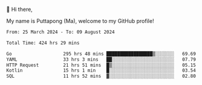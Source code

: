 👋 Hi there,

My name is Puttapong (Ma), welcome to my GitHub profile!

<!--START_SECTION:waka-->

```txt
From: 25 March 2024 - To: 09 August 2024

Total Time: 424 hrs 29 mins

Go                   295 hrs 48 mins █████████████████▒░░░░░░░   69.69 %
YAML                 33 hrs 3 mins   ██░░░░░░░░░░░░░░░░░░░░░░░   07.79 %
HTTP Request         21 hrs 51 mins  █▒░░░░░░░░░░░░░░░░░░░░░░░   05.15 %
Kotlin               15 hrs 1 min    █░░░░░░░░░░░░░░░░░░░░░░░░   03.54 %
SQL                  11 hrs 52 mins  ▓░░░░░░░░░░░░░░░░░░░░░░░░   02.80 %
```

<!--END_SECTION:waka-->
